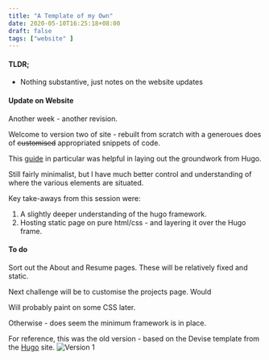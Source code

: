 ```yaml
---
title: "A Template of my Own"
date: 2020-05-10T16:25:18+08:00
draft: false
tags: ["website" ]
---
```

#### TLDR; 

- Nothing substantive, just notes on the website updates

#### Update on Website

Another week - another revision.

Welcome to version two of site - rebuilt from scratch with a generoues does of ~~customised~~ appropriated snippets of code.

This [guide](https://willschenk.com/articles/2018/building-a-hugo-site/) in particular was helpful in laying out the groundwork from Hugo. 

Still fairly minimalist, but I have much better control and understanding of where the various elements are situated.

Key take-aways from this session were:
1. A slightly deeper understanding of the hugo framework.
2. Hosting static page on pure html/css - and layering it over the Hugo frame.

#### To do

Sort out the About and Resume pages. These will be relatively fixed and static.

Next challenge will be to customise the projects page. Would 

Will probably paint on some CSS later.

Otherwise - does seem the minimum framework is in place.

For reference, this was the old version - based on the Devise template from the [Hugo](https://gohugo.io/templates/) site. 
![Version 1](/img/Capture.JPG)